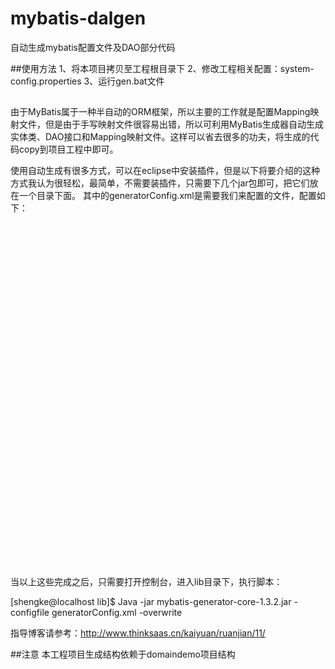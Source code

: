 # mybatis-dalgen
自动生成mybatis配置文件及DAO部分代码

##使用方法
1、将本项目拷贝至工程根目录下
2、修改工程相关配置：system-config.properties
3、运行gen.bat文件

##
由于MyBatis属于一种半自动的ORM框架，所以主要的工作就是配置Mapping映射文件，但是由于手写映射文件很容易出错，所以可利用MyBatis生成器自动生成实体类、DAO接口和Mapping映射文件。这样可以省去很多的功夫，将生成的代码copy到项目工程中即可。

   使用自动生成有很多方式，可以在eclipse中安装插件，但是以下将要介绍的这种方式我认为很轻松，最简单，不需要装插件，只需要下几个jar包即可，把它们放在一个目录下面。
   其中的generatorConfig.xml是需要我们来配置的文件，配置如下：
<code>
<?xml version="1.0" encoding="UTF-8"?>  
<!DOCTYPE generatorConfiguration  
  PUBLIC "-//mybatis.org//DTD MyBatis Generator Configuration 1.0//EN"  
  "http://mybatis.org/dtd/mybatis-generator-config_1_0.dtd">  
<generatorConfiguration>  
<!-- 数据库驱动-->  
    <classPathEntry  location="mysql-connector-java-5.1.25-bin.jar"/>  
    <context id="DB2Tables"  targetRuntime="MyBatis3">  
        <commentGenerator>  
            <property name="suppressDate" value="true"/>  
            <!-- 是否去除自动生成的注释 true：是 ： false:否 -->  
            <property name="suppressAllComments" value="true"/>  
        </commentGenerator>  
        <!--数据库链接URL，用户名、密码 -->  
        <jdbcConnection driverClass="com.mysql.jdbc.Driver" connectionURL="jdbc:mysql://192.168.1.100:3306/XMAN" userId="root" password="yunji123">  
        </jdbcConnection>  
        <javaTypeResolver>  
            <property name="forceBigDecimals" value="false"/>  
        </javaTypeResolver>  
        <!-- 生成模型的包名和位置-->  
        <javaModelGenerator targetPackage="mybatis.pojo" targetProject="src">  
            <property name="enableSubPackages" value="true"/>  
            <property name="trimStrings" value="true"/>  
        </javaModelGenerator>  
        <!-- 生成映射文件的包名和位置-->  
        <sqlMapGenerator targetPackage="mybatis.mapping" targetProject="src">  
            <roperty name="enableSubPackages" value="true"/>  
        </sqlMapGenerator>  
        <!-- 生成DAO的包名和位置-->  
        <javaClientGenerator type="XMLMAPPER" targetPackage="mybatis.dao" targetProject="src">  
            <property name="enableSubPackages" value="true"/>  
        </javaClientGenerator>  
        <!-- 要生成的表 tableName是数据库中的表名或视图名 domainObjectName是实体类名-->  
        <table tableName="tb_config" domainObjectName="Config" enableCountByExample="false"enableUpdateByExample="false" enableDeleteByExample="false" enableSelectByExample="false" selectByExampleQueryId="false"></table>
    </context>  
</generatorConfiguration>
</code>
当以上这些完成之后，只需要打开控制台，进入lib目录下，执行脚本：

[shengke@localhost lib]$ Java -jar mybatis-generator-core-1.3.2.jar -configfile generatorConfig.xml -overwrite

指导博客请参考：http://www.thinksaas.cn/kaiyuan/ruanjian/11/

##注意
  本工程项目生成结构依赖于domaindemo项目结构

